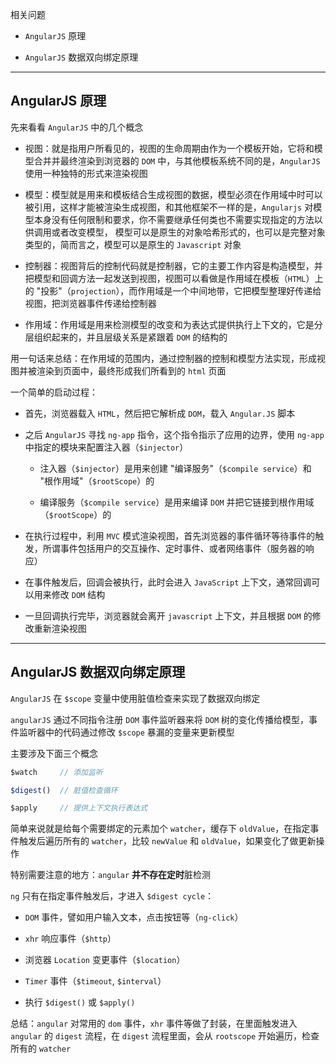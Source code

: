 相关问题

* ```AngularJS``` 原理

* ```AngularJS``` 数据双向绑定原理


----


## AngularJS 原理

先来看看 ```AngularJS``` 中的几个概念

* 视图：就是指用户所看见的，视图的生命周期由作为一个模板开始，它将和模型合并并最终渲染到浏览器的 ```DOM``` 中，与其他模板系统不同的是，```AngularJS``` 使用一种独特的形式来渲染视图

* 模型：模型就是用来和模板结合生成视图的数据，模型必须在作用域中时可以被引用，这样才能被渲染生成视图，和其他框架不一样的是，```Angularjs``` 对模型本身没有任何限制和要求，你不需要继承任何类也不需要实现指定的方法以供调用或者改变模型， 模型可以是原生的对象哈希形式的，也可以是完整对象类型的，简而言之，模型可以是原生的 ```Javascript``` 对象

* 控制器：视图背后的控制代码就是控制器，它的主要工作内容是构造模型，并把模型和回调方法一起发送到视图，视图可以看做是作用域在模板（```HTML```）上的 "投影"（```projection```），而作用域是一个中间地带，它把模型整理好传递给视图，把浏览器事件传递给控制器

* 作用域：作用域是用来检测模型的改变和为表达式提供执行上下文的，它是分层组织起来的，并且层级关系是紧跟着 ```DOM``` 的结构的

用一句话来总结：在作用域的范围内，通过控制器的控制和模型方法实现，形成视图并被渲染到页面中，最终形成我们所看到的 ```html``` 页面

一个简单的启动过程：

* 首先，浏览器载入 ```HTML```，然后把它解析成 ```DOM```，载入 ```Angular.JS``` 脚本

* 之后 ```AngularJS``` 寻找 ```ng-app``` 指令，这个指令指示了应用的边界，使用 ```ng-app``` 中指定的模块来配置注入器（```$injector```）

  * 注入器（```$injector```）是用来创建 "编译服务"（```$compile service```）和 "根作用域"（```$rootScope```）的

  * 编译服务（```$compile service```）是用来编译 ```DOM``` 并把它链接到根作用域（```$rootScope```）的

* 在执行过程中，利用 ```MVC``` 模式渲染视图，首先浏览器的事件循环等待事件的触发，所谓事件包括用户的交互操作、定时事件、或者网络事件（服务器的响应）

* 在事件触发后，回调会被执行，此时会进入 ```JavaScript``` 上下文，通常回调可以用来修改 ```DOM``` 结构

* 一旦回调执行完毕，浏览器就会离开 ```javascript``` 上下文，并且根据 ```DOM``` 的修改重新渲染视图


----

## AngularJS 数据双向绑定原理

```AngularJS``` 在 ```$scope``` 变量中使用脏值检查来实现了数据双向绑定

```angularJS``` 通过不同指令注册 ```DOM``` 事件监听器来将 ```DOM``` 树的变化传播给模型，事件监听器中的代码通过修改 ```$scope``` 暴漏的变量来更新模型

主要涉及下面三个概念

```js
$watch     // 添加监听

$digest()  // 脏值检查循环

$apply     // 提供上下文执行表达式
```

简单来说就是给每个需要绑定的元素加个 ```watcher```，缓存下 ```oldValue```，在指定事件触发后遍历所有的 ```watcher```，比较 ```newValue``` 和 ```oldValue```，如果变化了做更新操作

特别需要注意的地方：```angular``` **并不存在定时**脏检测

```ng``` 只有在指定事件触发后，才进入 ```$digest cycle```：

* ```DOM``` 事件，譬如用户输入文本，点击按钮等（```ng-click```）

* ```xhr``` 响应事件（```$http```）

* 浏览器 ```Location``` 变更事件（```$location```）

* ```Timer``` 事件（```$timeout```, ```$interval```）

* 执行 ```$digest()``` 或 ```$apply()```

总结：```angular``` 对常用的 ```dom``` 事件，```xhr``` 事件等做了封装，在里面触发进入 ```angular``` 的 ```digest``` 流程，在 ```digest``` 流程里面，会从 ```rootscope``` 开始遍历，检查所有的 ```watcher```